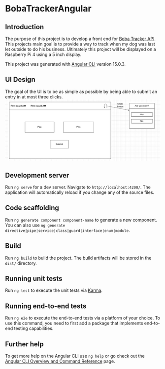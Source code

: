 # BobaTrackerAngular

## Introduction

The purpose of this project is to develop a front end for [Boba Tracker API](https://github.com/null-coder13/Boba-Tracker). This projects main goal is to provide a way to track when my dog was last let outside to do his business. Ultimately this project will be displayed on a Raspberry Pi 4 using a 5 inch display. 

This project was generated with [Angular CLI](https://github.com/angular/angular-cli) version 15.0.3.

## UI Design

The goal of the UI is to be as simple as possible by being able to submit an entry in at most three clicks.
![design](images/design.png)

## Development server

Run `ng serve` for a dev server. Navigate to `http://localhost:4200/`. The application will automatically reload if you change any of the source files.

## Code scaffolding

Run `ng generate component component-name` to generate a new component. You can also use `ng generate directive|pipe|service|class|guard|interface|enum|module`.

## Build

Run `ng build` to build the project. The build artifacts will be stored in the `dist/` directory.

## Running unit tests

Run `ng test` to execute the unit tests via [Karma](https://karma-runner.github.io).

## Running end-to-end tests

Run `ng e2e` to execute the end-to-end tests via a platform of your choice. To use this command, you need to first add a package that implements end-to-end testing capabilities.

## Further help

To get more help on the Angular CLI use `ng help` or go check out the [Angular CLI Overview and Command Reference](https://angular.io/cli) page.
